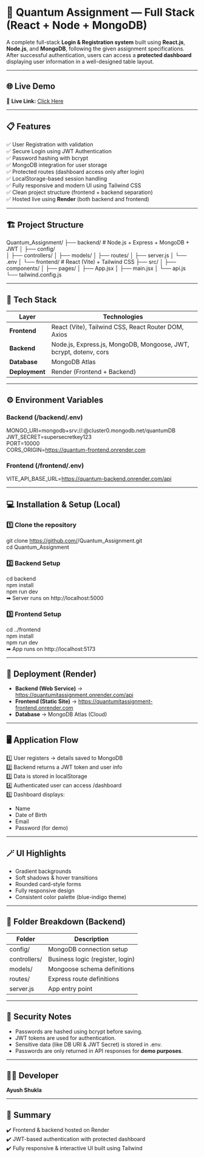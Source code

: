# 🚀 Quantum Assignment — Full Stack (React + Node + MongoDB)

A complete full-stack **Login & Registration system** built using **React.js**, **Node.js**, and **MongoDB**, following the given assignment specifications. After successful authentication, users can access a **protected dashboard** displaying user information in a well-designed table layout.

---

## 🌐 Live Demo  
🔗 **Live Link:** [Click Here](https://quantumitassignment-frontend.onrender.com)

---

## 📋 Features
✅ User Registration with validation  
✅ Secure Login using JWT Authentication  
✅ Password hashing with bcrypt  
✅ MongoDB integration for user storage  
✅ Protected routes (dashboard access only after login)  
✅ LocalStorage-based session handling  
✅ Fully responsive and modern UI using Tailwind CSS  
✅ Clean project structure (frontend + backend separation)  
✅ Hosted live using **Render** (both backend and frontend)

---

## 🏗️ Project Structure
Quantum_Assignment/
├── backend/        # Node.js + Express + MongoDB + JWT
│   ├── config/     
│   ├── controllers/
│   ├── models/
│   ├── routes/
│   ├── server.js
│   └── .env
│
└── frontend/       # React (Vite) + Tailwind CSS
    ├── src/
    │   ├── components/
    │   ├── pages/
    │   ├── App.jsx
    │   ├── main.jsx
    │   └── api.js
    └── tailwind.config.js

---

## 🧰 Tech Stack
| Layer | Technologies |
|-------|---------------|
| **Frontend** | React (Vite), Tailwind CSS, React Router DOM, Axios |
| **Backend** | Node.js, Express.js, MongoDB, Mongoose, JWT, bcrypt, dotenv, cors |
| **Database** | MongoDB Atlas |
| **Deployment** | Render (Frontend + Backend) |

---

## ⚙️ Environment Variables

### Backend (/backend/.env)
MONGO_URI=mongodb+srv://<username>:<password>@cluster0.mongodb.net/quantumDB  
JWT_SECRET=supersecretkey123  
PORT=10000  
CORS_ORIGIN=https://quantum-frontend.onrender.com  

### Frontend (/frontend/.env)
VITE_API_BASE_URL=https://quantum-backend.onrender.com/api

---

## 💻 Installation & Setup (Local)

### 1️⃣ Clone the repository
git clone https://github.com/<Ashukla188>/Quantum_Assignment.git  
cd Quantum_Assignment

### 2️⃣ Backend Setup
cd backend  
npm install  
npm run dev  
➡ Server runs on http://localhost:5000

### 3️⃣ Frontend Setup
cd ../frontend  
npm install  
npm run dev  
➡ App runs on http://localhost:5173

---

## 🚀 Deployment (Render)
- **Backend (Web Service)** → https://quantumitassignment.onrender.com/api
- **Frontend (Static Site)** → https://quantumitassignment-frontend.onrender.com
- **Database** → MongoDB Atlas (Cloud)

---

## 🖥️ Application Flow
1️⃣ User registers → details saved to MongoDB  
2️⃣ Backend returns a JWT token and user info  
3️⃣ Data is stored in localStorage  
4️⃣ Authenticated user can access /dashboard  
5️⃣ Dashboard displays:  
   - Name  
   - Date of Birth  
   - Email  
   - Password (for demo)

---

## 🪄 UI Highlights
- Gradient backgrounds  
- Soft shadows & hover transitions  
- Rounded card-style forms  
- Fully responsive design  
- Consistent color palette (blue-indigo theme)

---

## 🧠 Folder Breakdown (Backend)
| Folder | Description |
|---------|-------------|
| config/ | MongoDB connection setup |
| controllers/ | Business logic (register, login) |
| models/ | Mongoose schema definitions |
| routes/ | Express route definitions |
| server.js | App entry point |

---

## 🔐 Security Notes
- Passwords are hashed using bcrypt before saving.  
- JWT tokens are used for authentication.  
- Sensitive data (like DB URI & JWT Secret) is stored in .env.  
- Passwords are only returned in API responses for **demo purposes**.

---

## 👨‍💻 Developer
**Ayush Shukla**  

---

## 🏁 Summary
✔️ Frontend & backend hosted on Render  
✔️ JWT-based authentication with protected dashboard  
✔️ Fully responsive & interactive UI built using Tailwind 
